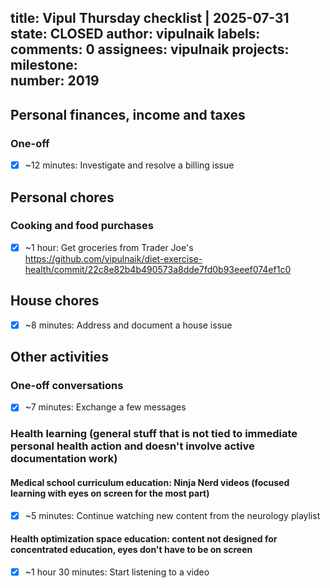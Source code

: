 title:	Vipul Thursday checklist | 2025-07-31
state:	CLOSED
author:	vipulnaik
labels:	
comments:	0
assignees:	vipulnaik
projects:	
milestone:	
number:	2019
--
## Personal finances, income and taxes

### One-off

- [x] ~12 minutes: Investigate and resolve a billing issue

## Personal chores

### Cooking and food purchases

- [x] ~1 hour: Get groceries from Trader Joe's https://github.com/vipulnaik/diet-exercise-health/commit/22c8e82b4b490573a8dde7fd0b93eeef074ef1c0

## House chores

- [x] ~8 minutes: Address and document a house issue

## Other activities

### One-off conversations

- [x] ~7 minutes: Exchange a few messages

### Health learning (general stuff that is not tied to immediate personal health action and doesn't involve active documentation work)

#### Medical school curriculum education: Ninja Nerd videos (focused learning with eyes on screen for the most part)

- [x] ~5 minutes: Continue watching new content from the neurology playlist

#### Health optimization space education: content not designed for concentrated education, eyes don't have to be on screen

- [x] ~1 hour 30 minutes: Start listening to a video
